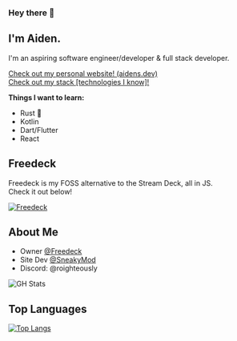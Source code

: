 
### Hey there :wave:
## I'm Aiden.
I'm an aspiring software engineer/developer & full stack developer.  

[Check out my personal website! \(aidens.dev\)](https://aidens.dev)  
[Check out my stack \[technologies I know\]!](https://stackshare.io/roighteously/my-stack)

**Things I want to learn:**
- Rust :crab:
- Kotlin
- Dart/Flutter
- React

## Freedeck
Freedeck is my FOSS alternative to the Stream Deck, all in JS.  
Check it out below!  

[![Freedeck](https://github-readme-stats.vercel.app/api/pin/?username=freedeck&repo=freedeck)](https://github.com/Freedeck/Freedeck)

## About Me
- Owner [@Freedeck](https://github.com/Freedeck)
- Site Dev [@SneakyMod](https://github.com/sneakymod)
- Discord: @roighteously

![GH Stats](https://github-readme-stats.vercel.app/api?username=roighteously)

## Top Languages
[![Top Langs](https://github-readme-stats.vercel.app/api/top-langs/?username=roighteously)](https://github.com/anuraghazra/github-readme-stats)
